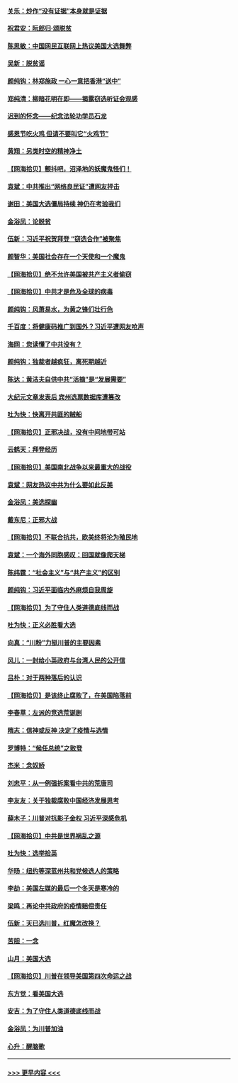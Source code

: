 #### [关乐：炒作“没有证据”本身就是证据](../pages/nsc993/n12583146.md?t=11301302) 
#### [祝君安：阮郎归‧颂脱贫](../pages/nsc993/n12583119.md?t=11301302) 
#### [陈思敏：中国网民互联网上热议美国大选舞弊](../pages/nsc993/n12582845.md?t=11301302) 
#### [吴新：脱贫谣](../pages/nsc993/n12580839.md?t=11301302) 
#### [颜纯钩：林郑施政 一心一意把香港“送中”](../pages/nsc993/n12580805.md?t=11301302) 
#### [郑纯清：柳暗花明在即——揭露窃选听证会观感](../pages/nsc993/n12580795.md?t=11301302) 
#### [迟到的怀念——纪念法轮功学员石龙](../pages/nsc993/n12580245.md?t=11301302) 
#### [感恩节吃火鸡  但请不要叫它“火鸡节”](../pages/nsc993/n12580252.md?t=11301302) 
#### [黄翔：另类时空的精神净土](../pages/nsc993/n12578638.md?t=11301302) 
#### [【网海拾贝】颤抖吧，沼泽地的妖魔鬼怪们！](../pages/nsc993/n12578552.md?t=11301302) 
#### [袁斌：中共推出“网络良民证”遭网友抨击](../pages/nsc993/n12578511.md?t=11301302) 
#### [谢田：美国大选僵局持续 神仍在考验我们](../pages/nsc993/n12577432.md?t=11301302) 
#### [金浴凤：论脱贫](../pages/nsc993/n12576386.md?t=11301302) 
#### [伍新：习近平祝贺拜登 “窃选合作”被聚焦](../pages/nsc993/n12576358.md?t=11301302) 
#### [颜智华：美国社会存在一个天使和一个魔鬼](../pages/nsc993/n12574299.md?t=11301302) 
#### [【网海拾贝】绝不允许美国被共产主义者偷窃](../pages/nsc993/n12573396.md?t=11301302) 
#### [【网海拾贝】中共才是危及全球的病毒](../pages/nsc993/n12571204.md?t=11301302) 
#### [颜纯钩：风萧易水，为黄之锋们壮行色](../pages/nsc993/n12571487.md?t=11301302) 
#### [千百度：将健康码推广到国外？习近平遭网友呛声](../pages/nsc993/n12570808.md?t=11301302) 
#### [海网：您读懂了中共没有？](../pages/nsc993/n12570487.md?t=11301302) 
#### [颜纯钩：独裁者越疯狂，离死期越近](../pages/nsc993/n12569055.md?t=11301302) 
#### [陈达：黄洁夫自供中共“活摘”是“发展需要”](../pages/nsc993/n12568541.md?t=11301302) 
#### [大纪元文章发表后 宾州选票数据库遭篡改](../pages/nsc993/n12568105.md?t=11301302) 
#### [吐为快：快离开共匪的贼船](../pages/nsc993/n12568462.md?t=11301302) 
#### [【网海拾贝】正邪决战，没有中间地带可站](../pages/nsc993/n12568439.md?t=11301302) 
#### [云鹤天：拜登经历](../pages/nsc993/n12567294.md?t=11301302) 
#### [【网海拾贝】美国南北战争以来最重大的战役](../pages/nsc993/n12567247.md?t=11301302) 
#### [袁斌：网友热议中共为什么要如此反美](../pages/nsc993/n12567162.md?t=11301302) 
#### [金浴凤：美选探幽](../pages/nsc993/n12567147.md?t=11301302) 
#### [戴东尼：正邪大战](../pages/nsc993/n12567033.md?t=11301302) 
#### [【网海拾贝】不联合抗共，欧美终将沦为殖民地](../pages/nsc993/n12565068.md?t=11301302) 
#### [袁斌：一个海外同胞感叹：回国就像爬天梯](../pages/nsc993/n12564986.md?t=11301302) 
#### [陈纬霆：“社会主义”与“共产主义”的区别](../pages/nsc993/n12562417.md?t=11301302) 
#### [颜纯钩：习近平面临内外麻烦自我周旋](../pages/nsc993/n12563356.md?t=11301302) 
#### [【网海拾贝】为了守住人类道德底线而战](../pages/nsc993/n12562542.md?t=11301302) 
#### [吐为快：正义必胜看大选](../pages/nsc993/n12561967.md?t=11301302) 
#### [向真：“川粉”力挺川普的主要因素](../pages/nsc993/n12560774.md?t=11301302) 
#### [风儿：一封给小英政府与台湾人民的公开信](../pages/nsc993/n12560581.md?t=11301302) 
#### [吕朴：对于两种落后的认识](../pages/nsc993/n12560492.md?t=11301302) 
#### [【网海拾贝】是该终止腐败了，在美国陷落前](../pages/nsc993/n12559936.md?t=11301302) 
#### [李春草：左派的竞选荒诞剧](../pages/nsc993/n12558380.md?t=11301302) 
#### [隋志：信神或反神 决定了疫情与选情](../pages/nsc993/n12558255.md?t=11301302) 
#### [罗博特：“候任总统”之败登](../pages/nsc993/n12558189.md?t=11301302) 
#### [杰米：念奴娇](../pages/nsc993/n12558174.md?t=11301302) 
#### [刘忠平：从一例强拆案看中共的荒唐司](../pages/nsc993/n12558036.md?t=11301302) 
#### [李友友：关于独裁腐败中国经济发展思考](../pages/nsc993/n12558004.md?t=11301302) 
#### [薛木子：川普对抗影子金权 习近平深感危机](../pages/nsc993/n12557342.md?t=11301302) 
#### [【网海拾贝】中共是世界祸乱之源](../pages/nsc993/n12555353.md?t=11301302) 
#### [吐为快：选举拾英](../pages/nsc993/n12555041.md?t=11301302) 
#### [华旸：纽约等深蓝州共和党候选人的策略](../pages/nsc993/n12554309.md?t=11301302) 
#### [李劼：美国左媒的最后一个冬天是寒冷的](../pages/nsc993/n12552947.md?t=11301302) 
#### [梁鸣：再论中共政府的疫情赔偿责任](../pages/nsc993/n12553012.md?t=11301302) 
#### [伍新：天已选川普，红魔怎改换？](../pages/nsc993/n12552970.md?t=11301302) 
#### [苦胆：一念](../pages/nsc993/n12552957.md?t=11301302) 
#### [山月：美国大选](../pages/nsc993/n12552446.md?t=11301302) 
#### [【网海拾贝】川普在领导美国第四次命运之战](../pages/nsc993/n12551973.md?t=11301302) 
#### [东方觉：看美国大选](../pages/nsc993/n12551647.md?t=11301302) 
#### [安吉：为了守住人类道德底线而战](../pages/nsc993/n12551111.md?t=11301302) 
#### [金浴凤：为川普加油](../pages/nsc993/n12551085.md?t=11301302) 
#### [心升：醒脑歌](../pages/nsc993/n12550984.md?t=11301302) 

----
#### [ >>> 更早内容 <<< ](../indexes/nsc993-earlier.md)
